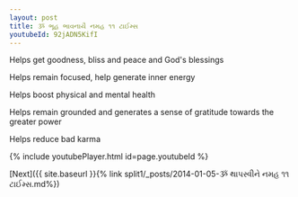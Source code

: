 ```yaml
---
layout: post
title: ૐ ભૂહ ભાવનાયૈ નમહ ૧૧ ટાઈમ્સ
youtubeId: 92jADN5KifI
---
```

 
 
Helps get goodness, bliss and peace and God's blessings
 
Helps remain focused, help generate inner energy 
 
Helps boost physical and mental health 
 
Helps remain grounded and generates a sense of gratitude towards the greater power 
 
Helps reduce bad karma
 
 
 
 


{% include youtubePlayer.html id=page.youtubeId %}
 
[Next]({{ site.baseurl }}{% link  split1/_posts/2014-01-05-ૐ થાપસ્વીને નમહ ૧૧ ટાઈમ્સ.md%})
 
